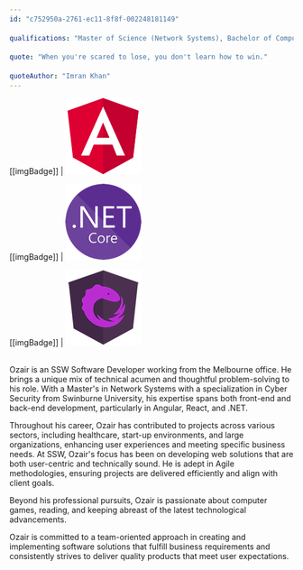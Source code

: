 ```yaml
---
id: "c752950a-2761-ec11-8f8f-002248181149"

qualifications: "Master of Science (Network Systems), Bachelor of Computer Science"

quote: "When you're scared to lose, you don't learn how to win."

quoteAuthor: "Imran Khan"
---
```

[[imgBadge]]
| ![Angular](../badges/Developer-angular.png)

[[imgBadge]]
| ![.NET Core](../badges/Developer-dotnet-core.png)

[[imgBadge]]
| ![NgRx](../badges/Developer-ngrx.png)

<br/>
Ozair is an SSW Software Developer working from the Melbourne office. He brings a unique mix of technical acumen and thoughtful problem-solving to his role. With a Master's in Network Systems with a specialization in Cyber Security from Swinburne University, his expertise spans both front-end and back-end development, particularly in Angular, React, and .NET.

Throughout his career, Ozair has contributed to projects across various sectors, including healthcare, start-up environments, and large organizations, enhancing user experiences and meeting specific business needs. At SSW, Ozair's focus has been on developing web solutions that are both user-centric and technically sound. He is adept in Agile methodologies, ensuring projects are delivered efficiently and align with client goals.

Beyond his professional pursuits, Ozair is passionate about computer games, reading, and keeping abreast of the latest technological advancements. 

Ozair is committed to a team-oriented approach in creating and implementing software solutions that fulfill business requirements and consistently strives to deliver quality products that meet user expectations.
